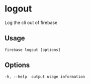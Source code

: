 # logout

Log the cli out of firebase

## Usage
```
firebase logout [options]
```

## Options
```
-h, --help  output usage information
```
